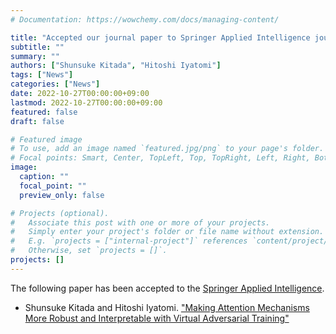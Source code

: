 ```yaml
---
# Documentation: https://wowchemy.com/docs/managing-content/

title: "Accepted our journal paper to Springer Applied Intelligence journal"
subtitle: ""
summary: ""
authors: ["Shunsuke Kitada", "Hitoshi Iyatomi"]
tags: ["News"]
categories: ["News"]
date: 2022-10-27T00:00:00+09:00
lastmod: 2022-10-27T00:00:00+09:00
featured: false
draft: false

# Featured image
# To use, add an image named `featured.jpg/png` to your page's folder.
# Focal points: Smart, Center, TopLeft, Top, TopRight, Left, Right, BottomLeft, Bottom, BottomRight.
image:
  caption: ""
  focal_point: ""
  preview_only: false

# Projects (optional).
#   Associate this post with one or more of your projects.
#   Simply enter your project's folder or file name without extension.
#   E.g. `projects = ["internal-project"]` references `content/project/deep-learning/index.md`.
#   Otherwise, set `projects = []`.
projects: []
---
```


The following paper has been accepted to the [Springer Applied Intelligence](https://link.springer.com/journal/10489).
- Shunsuke Kitada and Hitoshi Iyatomi. ["Making Attention Mechanisms More Robust and Interpretable with Virtual Adversarial Training"](/publication/kitada2022making)
